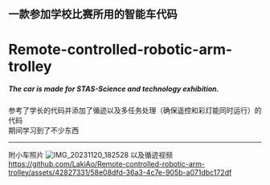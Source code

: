 ## 一款参加学校比赛所用的智能车代码
# Remote-controlled-robotic-arm-trolley
##### The car is made for STAS-Science and technology exhibition.
参考了学长的代码并添加了循迹以及多任务处理（确保遥控和彩灯能同时运行）的代码  
期间学习到了不少东西
***
附小车照片
![IMG_20231120_182528](https://github.com/LakiAo/Remote-controlled-robotic-arm-trolley/assets/42827331/9f82ca27-b7f4-4c33-81dc-33f331c8fc8a)
以及循迹视频
https://github.com/LakiAo/Remote-controlled-robotic-arm-trolley/assets/42827331/58e08dfd-36a3-4c7e-905b-a071dbc172df

